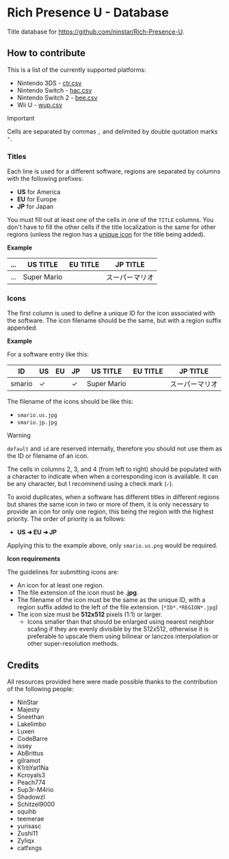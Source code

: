 # Rich Presence U - Database

Title database for https://github.com/ninstar/Rich-Presence-U.

## How to contribute

This is a list of the currently supported platforms:

- Nintendo 3DS - [ctr.csv](titles/ctr.csv)
- Nintendo Switch - [hac.csv](titles/hac.csv)
- Nintendo Switch 2 - [bee.csv](titles/bee.csv)
- Wii U - [wup.csv](titles/wup.csv)

> [!Important]
>  Cells are separated by commas ``,`` and delimited by double quotation marks ``"``.

### Titles

Each line is used for a different software, regions are separated by columns with the following prefixes:

- **US** for America
- **EU** for Europe
- **JP** for Japan

You must fill out at least one of the cells in one of the `TITLE` columns. You don't have to fill the other cells if the title localization is the same for other regions (unless the region has a [unique icon](#icons) for the title being added).

**Example**

| ... | US TITLE | EU TITLE | JP TITLE |
| --- | --- | --- | --- |
| ... | Super Mario |     | スーパーマリオ |

### Icons

The first column is used to define a unique ID for the icon associated with the software. The icon filename should be the same, but with a region suffix appended.

**Example**

For a software entry like this:

| ID | US | EU | JP | US TITLE | EU TITLE | JP TITLE |
| --- | --- | --- | --- | --- | --- | --- |
| smario | ✓ |  | ✓ | Super Mario |     | スーパーマリオ |

The filename of the icons should be like this:

- ``smario.us.jpg``
- ``smario.jp.jpg``

> [!Warning]
> ``default`` and ``id`` are reserved internally, therefore you should not use them as the ID or filename of an icon.

The cells in columns 2, 3, and 4 (from left to right) should be populated with a character to indicate when when a corresponding icon is available. It can be any character, but I recommend using a check mark (``✓``).

To avoid duplicates, when a software has different titles in different regions but shares the same icon in two or more of them, it is only necessary to provide an icon for only one region, this being the region with the highest priority. The order of priority is as follows:

- **US ➜ EU ➜ JP**

Applying this to the example above, only ``smario.us.png`` would be required.

**Icon requirements**

The guidelines for submitting icons are:

- An icon for at least one region.
- The file extension of the icon must be **.jpg**.
- The filename of the icon must be the same as the unique ID, with a region suffix added to the left of the file extension. (``*ID*.*REGION*.jpg``)
- The icon size must be **512x512** pixels (1:1) or larger.
  - Icons smaller than that should be enlarged using nearest neighbor scaling if they are evenly divisible by the 512x512, otherwise it is preferable to upscale them using bilinear or lanczos interpolation or other super-resolution methods.

## Credits

All resources provided here were made possible thanks to the contribution of the following people:

- NinStar
- Majesty
- Sneethan
- Lakelimbo
- Luxen
- CodeBarre
- issey
- AbBrittus
- gilramot
- K1rbYat1Na
- Kcroyals3
- Peach774
- Sup3r-M4rio
- ShadowzI
- Schitzel9000
- squihb
- teemerae
- yurisasc
- Zushi11
- Zyliqx
- catfxngs
